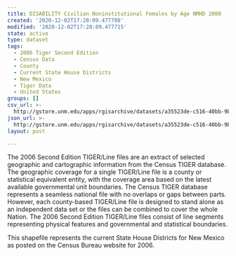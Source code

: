 ```yaml
---
title: DISABILITY Civilian Noninstitutional Females by Age NMHD 2000
created: '2020-12-02T17:28:09.477708'
modified: '2020-12-02T17:28:09.477715'
state: active
type: dataset
tags:
  - 2006 Tiger Second Edition
  - Census Data
  - County
  - Current State House Districts
  - New Mexico
  - Tiger Data
  - United States
groups: []
csv_url: >-
  http://gstore.unm.edu/apps/rgisarchive/datasets/a35523de-c516-40bb-9bca-85d6d7adf666/nmh283data680177943_sth_view.derived.csv
json_url: >-
  http://gstore.unm.edu/apps/rgisarchive/datasets/a35523de-c516-40bb-9bca-85d6d7adf666/nmh283data680177943_sth_view.derived.json
layout: post

---
```

The 2006 Second Edition TIGER/Line files are an extract of selected geographic and cartographic information from the Census TIGER database.  The geographic coverage for a single TIGER/Line file is a county or statistical equivalent entity, with the coverage area based on the latest available governmental unit boundaries. The Census TIGER database represents a seamless national file with no overlaps or gaps between parts.  However, each county-based TIGER/Line file is designed to stand alone as an independent data set or the files can be combined to cover the whole Nation.  The 2006 Second Edition  TIGER/Line files consist of line segments representing physical features and governmental and statistical boundaries.  

This shapefile represents the current State House Districts for New Mexico as posted on the Census Bureau website for 2006.
